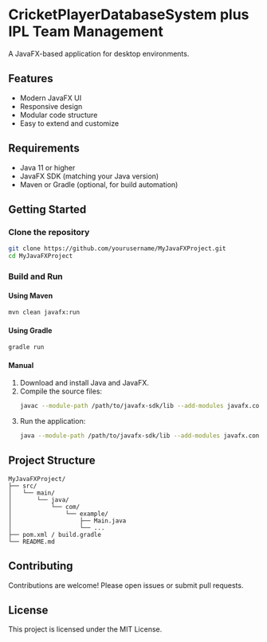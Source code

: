 # CricketPlayerDatabaseSystem plus IPL Team Management

A JavaFX-based application for desktop environments.

## Features

- Modern JavaFX UI
- Responsive design
- Modular code structure
- Easy to extend and customize

## Requirements

- Java 11 or higher
- JavaFX SDK (matching your Java version)
- Maven or Gradle (optional, for build automation)

## Getting Started

### Clone the repository

```bash
git clone https://github.com/yourusername/MyJavaFXProject.git
cd MyJavaFXProject
```

### Build and Run

#### Using Maven

```bash
mvn clean javafx:run
```

#### Using Gradle

```bash
gradle run
```

#### Manual

1. Download and install Java and JavaFX.
2. Compile the source files:
    ```bash
    javac --module-path /path/to/javafx-sdk/lib --add-modules javafx.controls,javafx.fxml -d out src/main/java/com/example/*.java
    ```
3. Run the application:
    ```bash
    java --module-path /path/to/javafx-sdk/lib --add-modules javafx.controls,javafx.fxml -cp out com.example.Main
    ```

## Project Structure

```
MyJavaFXProject/
├── src/
│   └── main/
│       └── java/
│           └── com/
│               └── example/
│                   ├── Main.java
│                   └── ...
├── pom.xml / build.gradle
└── README.md
```

## Contributing

Contributions are welcome! Please open issues or submit pull requests.

## License

This project is licensed under the MIT License.
